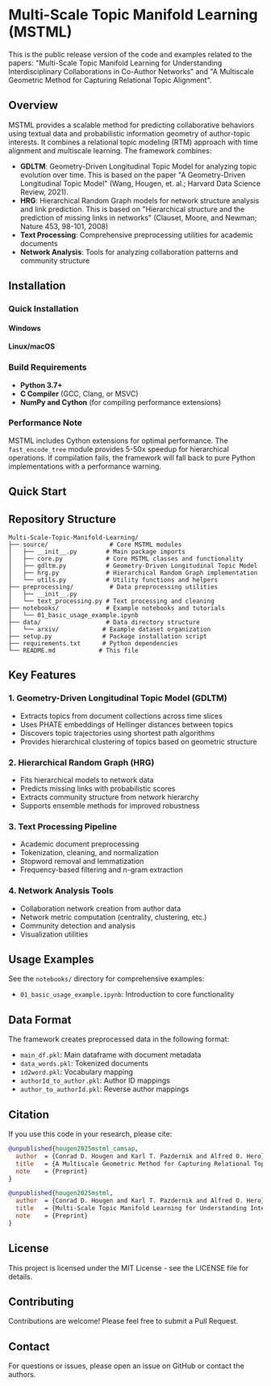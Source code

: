 # Multi-Scale Topic Manifold Learning (MSTML)

This is the public release version of the code and examples related to the papers: "Multi-Scale Topic Manifold Learning for Understanding Interdisciplinary Collaborations in Co-Author Networks" and "A Multiscale Geometric Method for Capturing Relational Topic Alignment".

## Overview

MSTML provides a scalable method for predicting collaborative behaviors using textual data and probabilistic information geometry of author-topic interests. It combines a relational topic modeling (RTM) approach with time alignment and multiscale learning. The framework combines:

- **GDLTM**: Geometry-Driven Longitudinal Topic Model for analyzing topic evolution over time. This is based on the paper "A Geometry-Driven Longitudinal Topic Model" (Wang, Hougen, et. al.; Harvard Data Science Review, 2021).
- **HRG**: Hierarchical Random Graph models for network structure analysis and link prediction. This is based on "Hierarchical structure and the prediction of missing links in networks" (Clauset, Moore, and Newman; Nature 453, 98-101, 2008)
- **Text Processing**: Comprehensive preprocessing utilities for academic documents
- **Network Analysis**: Tools for analyzing collaboration patterns and community structure

## Installation

### Quick Installation

#### Windows

#### Linux/macOS


### Build Requirements
- **Python 3.7+**
- **C Compiler** (GCC, Clang, or MSVC)
- **NumPy and Cython** (for compiling performance extensions)

### Performance Note
MSTML includes Cython extensions for optimal performance. The `fast_encode_tree` module provides 5-50x speedup for hierarchical operations. If compilation fails, the framework will fall back to pure Python implementations with a performance warning.

## Quick Start


## Repository Structure

```
Multi-Scale-Topic-Manifold-Learning/
├── source/                 # Core MSTML modules
│   ├── __init__.py        # Main package imports
│   ├── core.py            # Core MSTML classes and functionality
│   ├── gdltm.py           # Geometry-Driven Longitudinal Topic Model
│   ├── hrg.py             # Hierarchical Random Graph implementation
│   └── utils.py           # Utility functions and helpers
├── preprocessing/          # Data preprocessing utilities
│   ├── __init__.py
│   └── text_processing.py # Text processing and cleaning
├── notebooks/             # Example notebooks and tutorials
│   └── 01_basic_usage_example.ipynb
├── data/                  # Data directory structure
│   └── arxiv/            # Example dataset organization
├── setup.py              # Package installation script
├── requirements.txt      # Python dependencies
└── README.md            # This file
```

## Key Features

### 1. Geometry-Driven Longitudinal Topic Model (GDLTM)
- Extracts topics from document collections across time slices
- Uses PHATE embeddings of Hellinger distances between topics
- Discovers topic trajectories using shortest path algorithms
- Provides hierarchical clustering of topics based on geometric structure

### 2. Hierarchical Random Graph (HRG)
- Fits hierarchical models to network data
- Predicts missing links with probabilistic scores
- Extracts community structure from network hierarchy
- Supports ensemble methods for improved robustness

### 3. Text Processing Pipeline
- Academic document preprocessing
- Tokenization, cleaning, and normalization
- Stopword removal and lemmatization
- Frequency-based filtering and n-gram extraction

### 4. Network Analysis Tools
- Collaboration network creation from author data
- Network metric computation (centrality, clustering, etc.)
- Community detection and analysis
- Visualization utilities

## Usage Examples

See the `notebooks/` directory for comprehensive examples:

- `01_basic_usage_example.ipynb`: Introduction to core functionality

## Data Format

The framework creates preprocessed data in the following format:
- `main_df.pkl`: Main dataframe with document metadata
- `data_words.pkl`: Tokenized documents
- `id2word.pkl`: Vocabulary mapping
- `authorId_to_author.pkl`: Author ID mappings
- `author_to_authorId.pkl`: Reverse author mappings

## Citation

If you use this code in your research, please cite:

```bibtex
@unpublished{hougen2025mstml_camsap,
  author  = {Conrad D. Hougen and Karl T. Pazdernik and Alfred O. Hero},
  title   = {A Multiscale Geometric Method for Capturing Relational Topic Alignment},
  note    = {Preprint}
}

@unpublished{hougen2025mstml,
  author  = {Conrad D. Hougen and Karl T. Pazdernik and Alfred O. Hero},
  title   = {Multi-Scale Topic Manifold Learning for Understanding Interdisciplinary Collaborations in Co-Author Networks},
  note    = {Preprint}
}
```

## License

This project is licensed under the MIT License - see the LICENSE file for details.

## Contributing

Contributions are welcome! Please feel free to submit a Pull Request.

## Contact

For questions or issues, please open an issue on GitHub or contact the authors.
